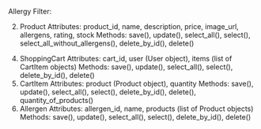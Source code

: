 Allergy Filter:

<!-- 1. User(MIGHT) As extention
Attributes: user_id, username, email, password, shipping_address, billing_address
Methods: register(), login(), update_profile(), update_password(), add_address(), remove_address(), get_order_history() -->
2. Product
Attributes: product_id, name, description, price, image_url, allergens, rating, stock
Methods: save(), update(), select_all(), select(), select_all_without_allergens(), delete_by_id(), delete()
<!-- 3. Category(MIGHT) As extention
Attributes: category_id, name, products (list of Product objects)
Methods: add_product(), remove_product(), get_products() -->
4. ShoppingCart
Attributes: cart_id, user (User object), items (list of CartItem objects)
Methods: save(), update(), select_all(), select(), delete_by_id(), delete()
5. CartItem
Attributes: product (Product object), quantity
Methods: save(), update(), select_all(), select(), delete_by_id(), delete(), quantity_of_products()
9. Allergen
Attributes: allergen_id, name, products (list of Product objects)
Methods: save(), update(), select_all(), select(), delete_by_id(), delete()